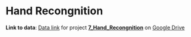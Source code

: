 # Hand Recongnition


**Link to data**: [Data link](https://drive.google.com/drive/folders/1LuqUO9p5NFFAV4J6Gfg1RTckYp9a29tP?usp=sharing) for project [**7_Hand_Recongnition**](7_Hand_Recongnition) on [Google Drive](https://drive.google.com/drive/folders/1LuqUO9p5NFFAV4J6Gfg1RTckYp9a29tP?usp=sharing)